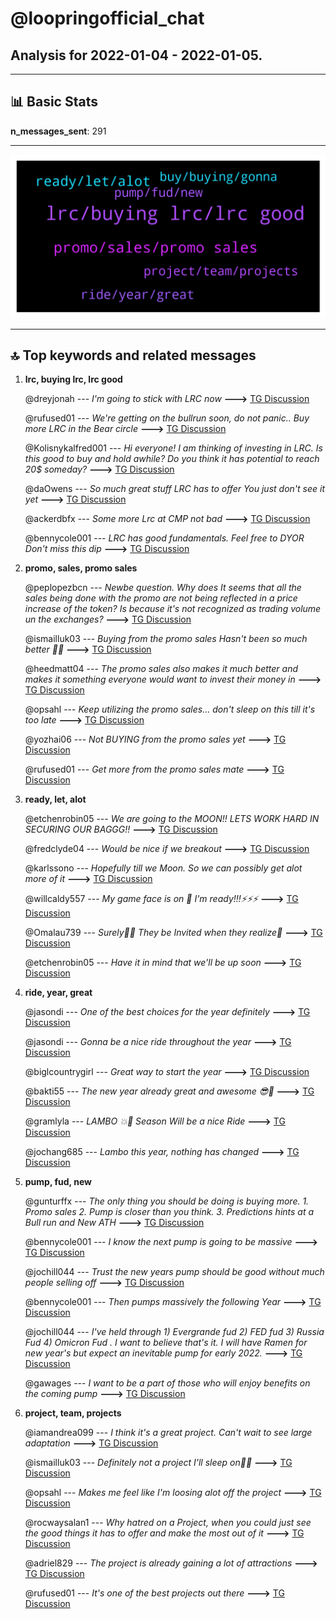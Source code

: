 # **@loopringofficial_chat**
 ## Analysis for **2022-01-04** - **2022-01-05**.

---

## 📊 **Basic Stats**

**n_messages_sent**: 291

---
![wordcloud](loopringofficial_chat_1Days_wordcloud.png)

---


## 🔝 **Top keywords and related messages**

1. **lrc, buying lrc, lrc good**

    @dreyjonah --- *I'm going to stick with LRC now* **--->** [TG Discussion](https://t.me/loopringofficial_chat/21413)

    @rufused01 --- *We're getting on the bullrun soon, do not panic.. Buy more LRC in the Bear circle* **--->** [TG Discussion](https://t.me/loopringofficial_chat/21320)

    @Kolisnykalfred001 --- *Hi everyone! I am thinking of investing in LRC. Is this good to buy and hold awhile? Do you think it has potential to reach 20$ someday?* **--->** [TG Discussion](https://t.me/loopringofficial_chat/21701)

    @daOwens --- *So much great stuff LRC has to offer You just don't see it yet* **--->** [TG Discussion](https://t.me/loopringofficial_chat/21442)

    @ackerdbfx --- *Some more Lrc at CMP not bad* **--->** [TG Discussion](https://t.me/loopringofficial_chat/21622)

    @bennycole001 --- *LRC has good fundamentals.  Feel free to DYOR  Don't miss this dip* **--->** [TG Discussion](https://t.me/loopringofficial_chat/21245)

2. **promo, sales, promo sales**

    @peplopezbcn --- *Newbe question.  Why does It seems that all the sales being done with the promo are not being reflected in a price increase of the token? Is because it's not recognized as trading volume un the exchanges?* **--->** [TG Discussion](https://t.me/loopringofficial_chat/21219)

    @ismailluk03 --- *Buying from the promo sales  Hasn't been so much better 🚀🚀* **--->** [TG Discussion](https://t.me/loopringofficial_chat/21446)

    @heedmatt04 --- *The promo sales also makes it much better and makes it something everyone would want to invest their money in* **--->** [TG Discussion](https://t.me/loopringofficial_chat/21521)

    @opsahl --- *Keep utilizing the promo sales... don't sleep on this till it's too late* **--->** [TG Discussion](https://t.me/loopringofficial_chat/21232)

    @yozhai06 --- *Not BUYING from the promo sales yet* **--->** [TG Discussion](https://t.me/loopringofficial_chat/21598)

    @rufused01 --- *Get more from the promo sales mate* **--->** [TG Discussion](https://t.me/loopringofficial_chat/21593)

3. **ready, let, alot**

    @etchenrobin05 --- *We are going to the MOON!! LETS WORK HARD IN SECURING OUR BAGGG!!* **--->** [TG Discussion](https://t.me/loopringofficial_chat/21591)

    @fredclyde04 --- *Would be nice if we breakout* **--->** [TG Discussion](https://t.me/loopringofficial_chat/21301)

    @karlssono --- *Hopefully till we Moon. So we can possibly get alot more of it* **--->** [TG Discussion](https://t.me/loopringofficial_chat/21289)

    @willcaldy557 --- *My game face is on 🤨 I'm ready!!!⚡⚡⚡* **--->** [TG Discussion](https://t.me/loopringofficial_chat/21689)

    @Omalau739 --- *Surely💯😎 They be Invited when they realize🥱* **--->** [TG Discussion](https://t.me/loopringofficial_chat/21533)

    @etchenrobin05 --- *Have it in mind that we'll be up soon* **--->** [TG Discussion](https://t.me/loopringofficial_chat/21738)

4. **ride, year, great**

    @jasondi --- *One of the best choices for the year definitely* **--->** [TG Discussion](https://t.me/loopringofficial_chat/21501)

    @jasondi --- *Gonna be a nice ride throughout the year* **--->** [TG Discussion](https://t.me/loopringofficial_chat/21488)

    @biglcountrygirl --- *Great way to start the year* **--->** [TG Discussion](https://t.me/loopringofficial_chat/21438)

    @bakti55 --- *The new year already great and awesome 😎🤩* **--->** [TG Discussion](https://t.me/loopringofficial_chat/21436)

    @gramlyla --- *LAMBO 💥🚀 Season Will be a nice Ride* **--->** [TG Discussion](https://t.me/loopringofficial_chat/21333)

    @jochang685 --- *Lambo this year, nothing has changed* **--->** [TG Discussion](https://t.me/loopringofficial_chat/21310)

5. **pump, fud, new**

    @gunturffx --- *The only thing you  should be doing is buying more. 1. Promo sales 2. Pump is closer than you think. 3. Predictions hints at a Bull run and New ATH* **--->** [TG Discussion](https://t.me/loopringofficial_chat/21636)

    @bennycole001 --- *I know the next pump is going to be massive* **--->** [TG Discussion](https://t.me/loopringofficial_chat/21630)

    @jochill044 --- *Trust the new years pump should be good without much people selling off* **--->** [TG Discussion](https://t.me/loopringofficial_chat/21556)

    @bennycole001 --- *Then pumps massively the following Year* **--->** [TG Discussion](https://t.me/loopringofficial_chat/21339)

    @jochill044 --- *I've held through   1) Evergrande fud  2) FED fud  3) Russia Fud  4) Omicron Fud . I want to believe that's it. I will have Ramen for new year's but expect an inevitable pump for early 2022.* **--->** [TG Discussion](https://t.me/loopringofficial_chat/21265)

    @gawages --- *I want to be a part of those who will enjoy benefits on the coming pump* **--->** [TG Discussion](https://t.me/loopringofficial_chat/21233)

6. **project, team, projects**

    @iamandrea099 --- *I think it's a great project. Can't wait to see large adaptation* **--->** [TG Discussion](https://t.me/loopringofficial_chat/21684)

    @ismailluk03 --- *Definitely not a project I'll sleep on🙂😉* **--->** [TG Discussion](https://t.me/loopringofficial_chat/21581)

    @opsahl --- *Makes me feel like I'm loosing alot off the project* **--->** [TG Discussion](https://t.me/loopringofficial_chat/21569)

    @rocwaysalan1 --- *Why hatred on a Project, when you could just see the good things it has to offer and make the most out of it* **--->** [TG Discussion](https://t.me/loopringofficial_chat/21528)

    @adriel829 --- *The project is already gaining a lot of attractions* **--->** [TG Discussion](https://t.me/loopringofficial_chat/21465)

    @rufused01 --- *It's one of the best projects out there* **--->** [TG Discussion](https://t.me/loopringofficial_chat/21520)

